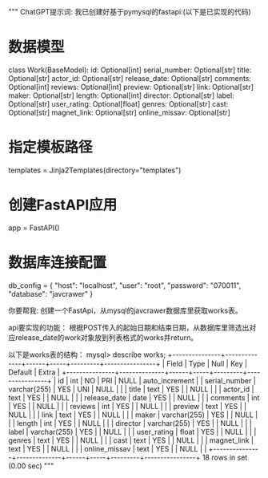 
"""
ChatGPT提示词:
我已创建好基于pymysql的fastapi:(以下是已实现的代码)
# 数据模型
class Work(BaseModel):
    id: Optional[int]
    serial_number: Optional[str]
    title: Optional[str]
    actor_id: Optional[str]
    release_date: Optional[str]
    comments: Optional[int]
    reviews: Optional[int]
    preview: Optional[str]
    link: Optional[str]
    maker: Optional[str]
    length: Optional[int]
    director: Optional[str]
    label: Optional[str]
    user_rating: Optional[float]
    genres: Optional[str]
    cast: Optional[str]
    magnet_link: Optional[str]
    online_missav: Optional[str]
# 指定模板路径
templates = Jinja2Templates(directory="templates")

# 创建FastAPI应用
app = FastAPI()

# 数据库连接配置
db_config = {
    "host": "localhost",
    "user": "root",
    "password": "070011",
    "database": "javcrawer"
}

你要帮我:
创建一个FastApi，从mysql的javcrawer数据库里获取works表。

api要实现的功能：
根据POST传入的起始日期和结束日期，从数据库里筛选出对应release_date的work对象放到列表格式的works并return。

以下是works表的结构：
mysql> describe works;
+---------------+--------------+------+-----+---------+----------------+
| Field         | Type         | Null | Key | Default | Extra          |
+---------------+--------------+------+-----+---------+----------------+
| id            | int          | NO   | PRI | NULL    | auto_increment |
| serial_number | varchar(255) | YES  | UNI | NULL    |                |
| title         | text         | YES  |     | NULL    |                |
| actor_id      | text         | YES  |     | NULL    |                |
| release_date  | date         | YES  |     | NULL    |                |
| comments      | int          | YES  |     | NULL    |                |
| reviews       | int          | YES  |     | NULL    |                |
| preview       | text         | YES  |     | NULL    |                |
| link          | text         | YES  |     | NULL    |                |
| maker         | varchar(255) | YES  |     | NULL    |                |
| length        | int          | YES  |     | NULL    |                |
| director      | varchar(255) | YES  |     | NULL    |                |
| label         | varchar(255) | YES  |     | NULL    |                |
| user_rating   | float        | YES  |     | NULL    |                |
| genres        | text         | YES  |     | NULL    |                |
| cast          | text         | YES  |     | NULL    |                |
| magnet_link   | text         | YES  |     | NULL    |                |
| online_missav | text         | YES  |     | NULL    |                |
+---------------+--------------+------+-----+---------+----------------+
18 rows in set (0.00 sec)
"""